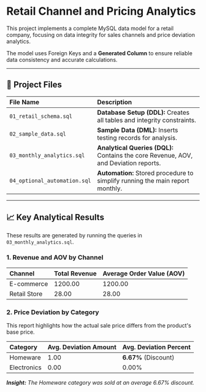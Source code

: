 # Retail Channel and Pricing Analytics

This project implements a complete MySQL data model for a retail company, focusing on data integrity for sales channels and price deviation analytics.

The model uses Foreign Keys and a **Generated Column** to ensure reliable data consistency and accurate calculations.

---

## 💾 Project Files

| File Name | Description |
| :--- | :--- |
| `01_retail_schema.sql` | **Database Setup (DDL):** Creates all tables and integrity constraints. |
| `02_sample_data.sql` | **Sample Data (DML):** Inserts testing records for analysis. |
| `03_monthly_analytics.sql` | **Analytical Queries (DQL):** Contains the core Revenue, AOV, and Deviation reports. |
| `04_optional_automation.sql` | **Automation:** Stored procedure to simplify running the main report monthly. |

---

## 📈 Key Analytical Results

These results are generated by running the queries in `03_monthly_analytics.sql`.

### 1. Revenue and AOV by Channel

| Channel | Total Revenue | Average Order Value (AOV) |
| :--- | :--- | :--- |
| E-commerce | 1200.00 | 1200.00 |
| Retail Store | 28.00 | 28.00 |

### 2. Price Deviation by Category

This report highlights how the actual sale price differs from the product's base price.

| Category | Avg. Deviation Amount | Avg. Deviation Percent |
| :--- | :--- | :--- |
| Homeware | 1.00 | **6.67%** (Discount) |
| Electronics | 0.00 | 0.00% |

***Insight:** The Homeware category was sold at an average 6.67% discount.*